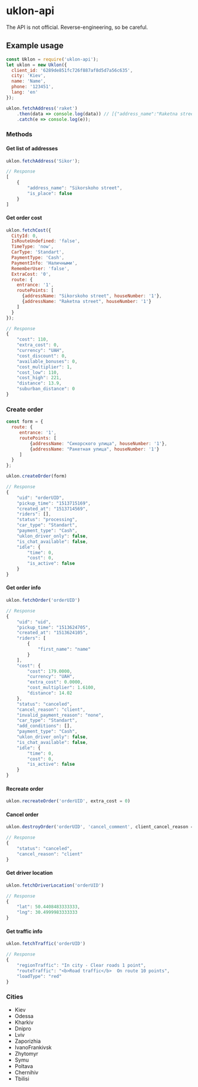 # uklon-api

The API is not official. Reverse-engineering, so be careful. 

## Example usage

```javascript
const Uklon = require('uklon-api');
let uklon = new Uklon({
  client_id: '6289de851fc726f887af8d5d7a56c635', 
  city: 'Kiev',
  name: 'Name',
  phone: '123451',
  lang: 'en'
});
```

```javascript
uklon.fetchAddress('raket')
    .then(data => console.log(data)) // [{"address_name":"Raketna street","is_place":false}]
    .catch(e => console.log(e));
```

### Methods

#### Get list of addresses

```javascript
uklon.fetchAddress('Sikor');

// Response
[
    {
        "address_name": "Sikorskoho street",
        "is_place": false
    }
]
```
#### Get order cost

```javascript
uklon.fetchCost({
  CityId: 0,
  IsRouteUndefined: 'false',
  TimeType: 'now',
  CarType: 'Standart',
  PaymentType: 'Cash',
  PaymentInfo: 'Наличными',
  RememberUser: 'false',
  ExtraCost: '0',
  route: {
    entrance: '1',
    routePoints: [
      {addressName: "Sikorskoho street", houseNumber: '1'}, 
      {addressName: "Raketna street", houseNumber: '1'}
    ]
  }
});

// Response
{
    "cost": 110,
    "extra_cost": 0,
    "currency": "UAH",
    "cost_discount": 0,
    "available_bonuses": 0,
    "cost_multiplier": 1,
    "cost_low": 110,
    "cost_high": 221,
    "distance": 13.9,
    "suburban_distance": 0
}
```

### Create order

```javascript
const form = {
  route: {
     entrance: '1',
     routePoints: [
         {addressName: "Сикорского улица", houseNumber: '1'}, 
         {addressName: "Ракетная улица", houseNumber: '1'}
     ]
  }
};

uklon.createOrder(form)

// Response 
{
    "uid": "orderUID",
    "pickup_time": "1513715169",
    "created_at": "1513714569",
    "riders": [],
    "status": "processing",
    "car_type": "Standart",
    "payment_type": "Cash",
    "uklon_driver_only": false,
    "is_chat_available": false,
    "idle": {
        "time": 0,
        "cost": 0,
        "is_active": false
    }
}
```

#### Get order info

```javascript
uklon.fetchOrder('orderUID')

// Response
{
    "uid": "uid",
    "pickup_time": "1513624705",
    "created_at": "1513624105",
    "riders": [
        {
            "first_name": "name"
        }
    ],
    "cost": {
        "cost": 179.0000,
        "currency": "UAH",
        "extra_cost": 0.0000,
        "cost_multiplier": 1.6100,
        "distance": 14.02
    },
    "status": "canceled",
    "cancel_reason": "client",
    "invalid_payment_reason": "none",
    "car_type": "Standart",
    "add_conditions": [],
    "payment_type": "Cash",
    "uklon_driver_only": false,
    "is_chat_available": false,
    "idle": {
        "time": 0,
        "cost": 0,
        "is_active": false
    }
}
```

#### Recreate order

```javascript
uklon.recreateOrder('orderUID', extra_cost = 0)
```

#### Cancel order

```javascript
uklon.destroyOrder('orderUID', 'cancel_comment', client_cancel_reason = 'timeout')

// Response 
{
    "status": "canceled",
    "cancel_reason": "client"
}
```

#### Get driver location

```javascript
uklon.fetchDriverLocation('orderUID')

// Response
{
    "lat": 50.4408483333333,
    "lng": 30.4999983333333
}
```

#### Get traffic info

```javascript
uklon.fetchTraffic('orderUID')

// Response
{
    "regionTraffic": "In city - Clear roads 1 point",
    "routeTraffic": "<b>Road traffic</b>  On route 10 points",
    "loadType": "red"
}
```

### Cities
  - Kiev
  - Odessa
  - Kharkiv
  - Dnipro
  - Lviv
  - Zaporizhia
  - IvanoFrankivsk
  - Zhytomyr
  - Symu
  - Poltava
  - Chernihiv
  - Tbilisi